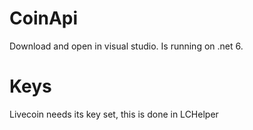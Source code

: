 # CoinApi
  Download and open in visual studio. Is running on .net 6.
# Keys
  Livecoin needs its key set, this is done in LCHelper 
